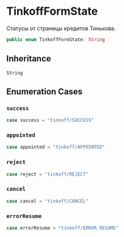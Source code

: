 # TinkoffFormState

Статусы от страницы кредитов Тинькова.

``` swift
public enum TinkoffFormState: String 
```

## Inheritance

`String`

## Enumeration Cases

### `success`

``` swift
case success = "tinkoff/SUCCESS"
```

### `appointed`

``` swift
case appointed = "tinkoff/APPOINTED"
```

### `reject`

``` swift
case reject = "tinkoff/REJECT"
```

### `cancel`

``` swift
case cancel = "tinkoff/CANCEL"
```

### `errorResume`

``` swift
case errorResume = "tinkoff/ERROR_RESUME"
```
